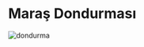 # Maraş Dondurması
![dondurma](https://github.com/Emineozdmr1/deneme/assets/139974188/a732ae99-e846-4457-b44c-929731ccff55)
